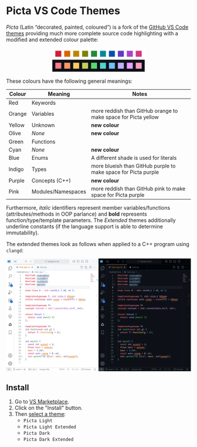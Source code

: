 # Picta VS Code Themes

_Picta_ (Latin “decorated, painted, coloured”) is a fork of the [GitHub VS Code themes](https://github.com/primer/github-vscode-theme) providing much more complete source code highlighting with a modified and extended colour palette:

<p align="center">
  <a title="Colour Swatch" href="http://github.com/KurtBoehm/picta-vscode-theme"><img src="https://raw.githubusercontent.com/KurtBoehm/picta-vscode-theme/refs/heads/main/gh/swatch.png" alt="Colour Swatch" width="50%" /></a>
</p>

These colours have the following general meanings:

| Colour | Meaning            | Notes                                                          |
| ------ | ------------------ | -------------------------------------------------------------- |
| Red    | Keywords           |                                                                |
| Orange | Variables          | more reddish than GitHub orange to make space for Picta yellow |
| Yellow | Unknown            | **new colour**                                                 |
| Olive  | _None_             | **new colour**                                                 |
| Green  | Functions          |                                                                |
| Cyan   | _None_             | **new colour**                                                 |
| Blue   | Enums              | A different shade is used for literals                         |
| Indigo | Types              | more blueish than GitHub purple to make space for Picta purple |
| Purple | Concepts (C++)     | **new colour**                                                 |
| Pink   | Modules/Namespaces | more reddish than GitHub pink to make space for Picta purple   |

Furthermore, _italic_ identifiers represent member variables/functions (attributes/methods in OOP parlance) and **bold** represents function/type/template parameters.
The _Extended_ themes additionally underline constants (if the language support is able to determine immutability).

The extended themes look as follows when applied to a C++ program using `clangd`:

![Screenshots](https://raw.githubusercontent.com/KurtBoehm/picta-vscode-theme/refs/heads/main/gh/screenshot.png)

## Install

1. Go to [VS Marketplace](https://marketplace.visualstudio.com/items?itemName=KurtBoehm.picta-vscode-theme).
2. Click on the "Install" button.
3. Then [select a theme](https://code.visualstudio.com/docs/getstarted/themes#_selecting-the-color-theme):
   - `Picta Light`
   - `Picta Light Extended`
   - `Picta Dark`
   - `Picta Dark Extended`
